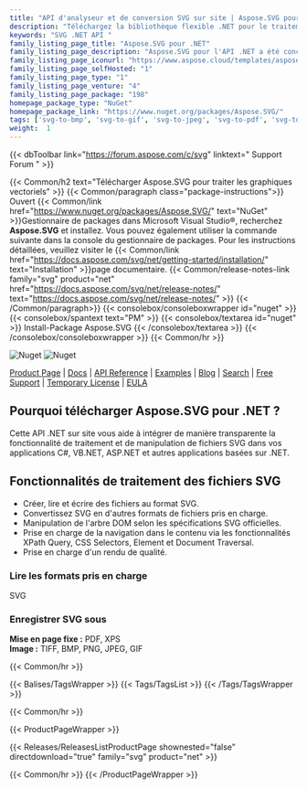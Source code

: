 ```yaml
---
title: "API d'analyseur et de conversion SVG sur site | Aspose.SVG pour .NET"
description: "Téléchargez la bibliothèque flexible .NET pour le traitement des fichiers SVG. L'API peut facilement charger, enregistrer et convertir des fichiers SVG ainsi que lire et parcourir les éléments du fichier via son modèle d'objet de document (DOM)."
keywords: "SVG .NET API "
family_listing_page_title: "Aspose.SVG pour .NET"
family_listing_page_description: "Aspose.SVG pour l'API .NET a été conçu pour fournir un large éventail de fonctionnalités pour le traitement et le rendu des documents SVG. Son modèle d'objet de document (DOM) est entièrement compatible avec les spécifications SVG officielles, vous permettant d'avoir un contrôle total sur les nœuds SVG et leurs propriétés. Vous pouvez facilement modifier l'arborescence du document, ajouter et supprimer des nœuds, modifier les propriétés des nœuds, appliquer des filtres et des scripts comme décrit dans les spécifications officielles. L'API vous permet de convertir votre document SVG en PDF et en formats d'image populaires tels que BMP, PNG, JPEG et GIF."
family_listing_page_iconurl: "https://www.aspose.cloud/templates/aspose/App_Themes/V3/images/svg/272x272/aspose_svg-for-net.png"
family_listing_page_selfHosted: "1"
family_listing_page_type: "1"
family_listing_page_venture: "4"
family_listing_page_package: "198"
homepage_package_type: "NuGet"
homepage_package_link: "https://www.nuget.org/packages/Aspose.SVG/"
tags: ['svg-to-bmp', 'svg-to-gif', 'svg-to-jpeg', 'svg-to-pdf', 'svg-to-png', 'svg-to-tiff', 'svg-to-xps', 'png-to-svg', 'jpg-to-svg']
weight:  1
---
```


{{< dbToolbar link="https://forum.aspose.com/c/svg" linktext=" Support Forum " >}}

{{< Common/h2 text="Télécharger Aspose.SVG pour traiter les graphiques vectoriels"  >}}
{{< Common/paragraph class="package-instructions">}}
Ouvert
{{< Common/link href="https://www.nuget.org/packages/Aspose.SVG/" text="NuGet"  >}}Gestionnaire de packages dans Microsoft Visual Studio®, recherchez <b>Aspose.SVG</b> et installez. Vous pouvez également utiliser la commande suivante dans la console du gestionnaire de packages. Pour les instructions détaillées, veuillez visiter le
{{< Common/link href="https://docs.aspose.com/svg/net/getting-started/installation/" text="Installation"  >}}page documentaire.
{{< Common/release-notes-link family="svg" product="net" href="https://docs.aspose.com/svg/net/release-notes/" text="https://docs.aspose.com/svg/net/release-notes/"  >}}
{{< /Common/paragraph>}}
{{< consolebox/consoleboxwrapper id="nuget" >}}
       {{< consolebox/spantext text="PM" >}}
       {{< consolebox/textarea id="nuget" >}} Install-Package Aspose.SVG {{< /consolebox/textarea >}}
{{< /consolebox/consoleboxwrapper >}}
{{< Common/hr >}}

![Nuget](https://img.shields.io/nuget/v/Aspose.SVG) ![Nuget](https://img.shields.io/nuget/dt/Aspose.SVG?label=nuget%20downloads)

[Product Page](https://products.aspose.com/svg/net/) | [Docs](https://docs.aspose.com/svg/net/) | [API Reference](https://reference.aspose.com/svg/net/) | [Examples](https://github.com/aspose-svg/Aspose.SVG-for-.NET) | [Blog](https://blog.aspose.com/category/svg/) | [Search](https://search.aspose.com/) | [Free Support](https://forum.aspose.com/c/svg) | [Temporary License](https://purchase.aspose.com/temporary-license) | [EULA](https://about.aspose.com/legal/eula/)

## Pourquoi télécharger Aspose.SVG pour .NET ?

Cette API .NET sur site vous aide à intégrer de manière transparente la fonctionnalité de traitement et de manipulation de fichiers SVG dans vos applications C#, VB.NET, ASP.NET et autres applications basées sur .NET.

## Fonctionnalités de traitement des fichiers SVG

- Créer, lire et écrire des fichiers au format SVG.
- Convertissez SVG en d'autres formats de fichiers pris en charge.
- Manipulation de l'arbre DOM selon les spécifications SVG officielles.
- Prise en charge de la navigation dans le contenu via les fonctionnalités XPath Query, CSS Selectors, Element et Document Traversal.
- Prise en charge d'un rendu de qualité.

### Lire les formats pris en charge

SVG

### Enregistrer SVG sous

**Mise en page fixe :** PDF, XPS\
**Image :** TIFF, BMP, PNG, JPEG, GIF

{{< Common/hr >}}

{{< Balises/TagsWrapper >}}
 {{< Tags/TagsList >}}
{{< /Tags/TagsWrapper >}}

{{< Common/hr >}}

{{< ProductPageWrapper >}}
<!-- ReleasesListProductPage-->
   {{< Releases/ReleasesListProductPage shownested="false"  directdownload="true" family="svg" product="net" >}}
<!-- /ReleasesListProductPage-->
{{< Common/hr >}}
{{< /ProductPageWrapper >}}

